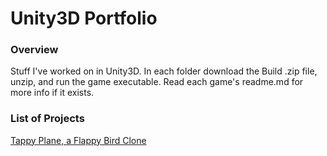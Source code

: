 # Unity3D Portfolio

### Overview

Stuff I've worked on in Unity3D. In each folder download the Build .zip file, unzip, and run the game executable. Read each game's readme.md for more info if it exists.

### List of Projects

[Tappy Plane, a Flappy Bird Clone](https://github.com/herrm1ct/UNITY3D_PORTFOLIO/tree/master/Flappy%20Bird%20Clone)
